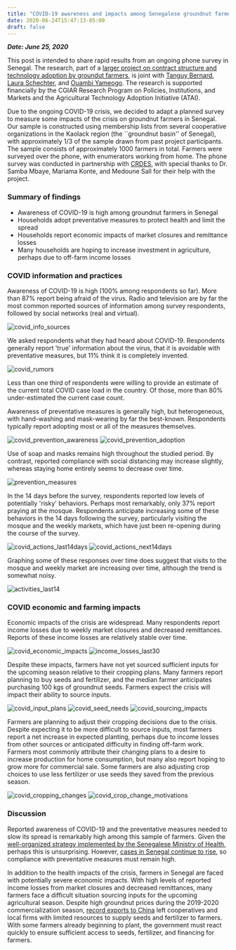```yaml
---
title: "COVID-19 awareness and impacts among Senegalese groundnut farmers"
date: 2020-06-24T15:47:13-05:00
draft: false
---
```


***Date: June 25, 2020***

This post is intended to share rapid results from an ongoing phone survey in
Senegal. The research, part of a [larger project on contract structure and technology adoption by groundut farmers](https://www.atai-research.org/project/credit-uncertainty-and-monitoring-for-technology-adoption-the-case-of-aflasafe-in-senegal/), is joint with [Tanguy Bernard](https://sites.google.com/view/tanguybernard/home), [Laura Schechter](https://www.aae.wisc.edu/lschechter/), and [Ouambi Yameogo](https://www.iita.org/iita-staff/yameogo-ouambi/). The research is supported financially by the CGIAR Research Program on Policies, Institutions, and Markets and the Agricultural Technology Adoption Initiative (ATAI).

Due to the ongoing COVID-19 crisis, we decided to adapt a planned survey to measure
some impacts of the crisis on groundnut farmers in Senegal. Our sample is constructed
using membership lists from several cooperative organizations in the Kaolack region (the ``groundnut basin'' of Senegal),
with approximately 1/3 of the sample drawn from past project participants. The sample
consists of approximately 1000 farmers in total.
Farmers were surveyed over the phone, with enumerators working from home. The
phone survey was conducted in partnership with [CRDES](http://crdes.sn/), with special
thanks to Dr. Samba Mbaye, Mariama Konte, and Medoune Sall for their help with the project.

### Summary of findings

- Awareness of COVID-19 is high among groundnut farmers in Senegal
- Households adopt preventative measures to protect health and limit the spread
- Households report economic impacts of market closures and remittance losses
- Many households are hoping to increase investment in agriculture, perhaps due to off-farm income losses

### COVID information and practices

Awareness of COVID-19 is high (100% among respondents so far). More than 87% report being afraid of the virus.
Radio and television are by far the most common reported sources of information among survey respondents, followed
by social networks (real and virtual).

![covid_info_sources](/Figures/covid_info_sources.png)

We asked respondents what they had heard about COVID-19. 
Respondents generally report 'true' information about the virus, that it is avoidable with preventative measures, 
but 11% think it is completely invented. 

![covid_rumors](/Figures/covid_rumors.png)

Less than one third of respondents were willing to provide an estimate of the current total COVID case load in the country.
Of those, more than 80% under-estimated the current case count. 

Awareness of preventative measures is generally high, but heterogeneous,
with hand-washing and mask-wearing by far the best-known. Respondents typically report adopting most or all of the measures themselves.

![covid_prevention_awareness](/Figures/covid_prevention_awareness.png)
![covid_prevention_adoption](/Figures/covid_prevention_adoption.png)

Use of soap and masks remains high throughout the studied period. By contrast, reported compliance with social distancing
may increase slightly, whereas staying home entirely seems to decrease over time.

![prevention_measures](/Figures/prevention_measures.png)

In the 14 days before the survey, respondents reported low levels of potentially 'risky' behaviors. Perhaps most remarkably,
only 37% report praying at the mosque. Respondents anticipate increasing some of these behaviors in the 14 days following the survey,
particularly visiting the mosque and the weekly markets, which have just been re-opening during the course of the survey.

![covid_actions_last14days](/Figures/covid_actions_last14days.png)
![covid_actions_next14days](/Figures/covid_actions_next14days.png)

Graphing some of these responses over time does suggest that visits to the mosque and weekly market are increasing over time, although
the trend is somewhat noisy. 

![activities_last14](/Figures/activities_last14.png)

### COVID economic and farming impacts

Economic impacts of the crisis are widespread. Many respondents report income losses due to weekly market closures and decreased remittances.
Reports of these income losses are relatively stable over time. 

![covid_economic_impacts](/Figures/covid_economic_impacts.png)
![income_losses_last30](/Figures/income_losses_last30.png)


Despite these impacts, farmers have not yet sourced sufficient inputs for the upcoming season relative to their cropping plans. Many farmers report planning
to buy seeds and fertilizer, and the median farmer anticipates purchasing 100 kgs of groundnut seeds. Farmers expect the crisis will impact their ability to source inputs.

![covid_input_plans](/Figures/covid_input_plans.png)
![covid_seed_needs](/Figures/covid_seed_needs.png)
![covid_sourcing_impacts](/Figures/covid_sourcing_impacts.png)

Farmers are planning to adjust their cropping decisions due to the crisis. Despite expecting it to be more difficult to source inputs, 
most farmers report a net increase in expected planting,
perhaps due to income losses from other sources or anticipated difficulty in finding off-farm work. Farmers most commonly attribute their changing
plans to a desire to increase production for home consumption, but many also report hoping to grow more for commercial sale. Some farmers
are also adjusting crop choices to use less fertilizer or use seeds they saved from the previous season.

![covid_cropping_changes](/Figures/covid_cropping_changes.png)
![covid_crop_change_motivations](/Figures/covid_crop_change_motivations.png)

### Discussion

Reported awareness of COVID-19 and the preventative measures needed to slow its spread is remarkably high among this sample of farmers.
Given the [well-organized strategy implemented by the Senegalese Ministry of Health](https://www.npr.org/sections/goatsandsoda/2020/05/17/856016429/senegal-pledges-a-bed-for-every-coronavirus-patient-and-their-contacts-too), perhaps this is unsurprising. However, 
[cases in Senegal continue to rise](https://cartosantesen.maps.arcgis.com/apps/opsdashboard/index.html#/260c7842a77a48c191bf51c8b0a1d3f6),
so compliance with preventative measures must remain high.

In addition to the health impacts of the crisis, farmers in Senegal are faced with potentially severe economic impacts. With high levels of reported
income losses from market closures and decreased remittances, many farmers face a difficult situation sourcing inputs for the upcoming agricultural season.
Despite high groundnut prices during the 2019-2020 commercialization season, [record exports to China](https://www.lemonde.fr/afrique/article/2020/02/20/au-senegal-les-chinois-accuses-de-rafler-la-production-de-cacahuetes_6030195_3212.html) left cooperatives and local firms with limited 
resources to supply seeds and fertilizer to farmers. 
With some farmers already beginning to plant, the government must react quickly to ensure sufficient access to seeds, fertilizer,
and financing for farmers. 